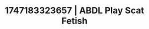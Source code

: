 ---
categories:
- Natural curves
- Wrestling domination
- Subtle dominance
- Heat of the moment
- Closeness kink
image: /assets/images/1747183323657.webp
layout: post
seo:
  description: Featured content with high-quality ABDL Play, Scat Fetish. HD images
    available.
  keywords: ABDL Play, Scat Fetish
  og_image: /assets/images/1747183323657.webp
  schema_type: VisualArtwork
tags:
- '#1747183323657'
- ABDL Play
- Scat Fetish
title: 1747183323657 | ABDL Play Scat Fetish
---